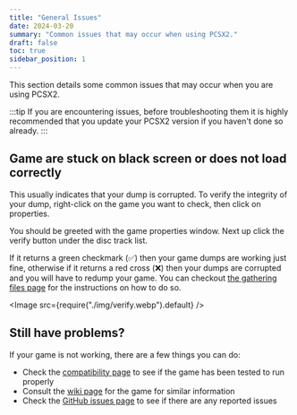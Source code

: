 ```yaml
---
title: "General Issues"
date: 2024-03-20
summary: "Common issues that may occur when using PCSX2."
draft: false
toc: true
sidebar_position: 1
---
```


This section details some common issues that may occur when you are using PCSX2.

:::tip
If you are encountering issues, before troubleshooting them it is highly recommended that you update your PCSX2 version if you haven't done so already.
:::

## Game are stuck on black screen or does not load correctly

This usually indicates that your dump is corrupted. To verify the integrity of your dump, right-click on the game you want to check, then click on properties.

You should be greeted with the game properties window. Next up click the verify button under the disc track list.

If it returns a green checkmark (✅) then your game dumps are working just fine, otherwise if it returns a red cross (❌) then your dumps are corrupted and you will have to redump your game. You can checkout [the gathering files page](../setup/dumping.md#dumping-ps2-discs-via-imgburn) for the instructions on how to do so.

<Image src={require("./img/verify.webp").default} />

## Still have problems?

If your game is not working, there are a few things you can do:

- Check the [compatibility page](/compat) to see if the game has been tested to run properly
- Consult the [wiki page](https://wiki.pcsx2.net) for the game for similar information
- Check the [GitHub issues page](https://github.com/PCSX2/pcsx2/issues) to see if there are any reported issues
